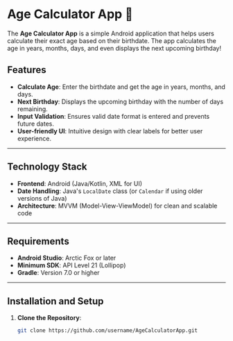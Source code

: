 # Age Calculator App 🎂

The **Age Calculator App** is a simple Android application that helps users calculate their exact age based on their birthdate. The app calculates the age in years, months, days, and even displays the next upcoming birthday!

## Features
- **Calculate Age**: Enter the birthdate and get the age in years, months, and days.
- **Next Birthday**: Displays the upcoming birthday with the number of days remaining.
- **Input Validation**: Ensures valid date format is entered and prevents future dates.
- **User-friendly UI**: Intuitive design with clear labels for better user experience.

---

## Technology Stack
- **Frontend**: Android (Java/Kotlin, XML for UI)
- **Date Handling**: Java's `LocalDate` class (or `Calendar` if using older versions of Java)
- **Architecture**: MVVM (Model-View-ViewModel) for clean and scalable code

---

## Requirements
- **Android Studio**: Arctic Fox or later
- **Minimum SDK**: API Level 21 (Lollipop)
- **Gradle**: Version 7.0 or higher

---

## Installation and Setup

1. **Clone the Repository**:
   ```bash
   git clone https://github.com/username/AgeCalculatorApp.git
